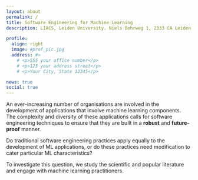 ```yaml
---
layout: about
permalink: /
title: Software Engineering for Machine Learning
description: LIACS, Leiden University. Niels Bohrweg 1, 2333 CA Leiden, The Netherlands # <a href="" target="_blank"></a>

profile:
  align: right
  image: #prof_pic.jpg
  address: #>
    # <p>555 your office number</p>
    # <p>123 your address street</p>
    # <p>Your City, State 12345</p>

news: true
social: true
---
```


An ever-increasing number of organisations are involved in the development of applications that involve machine learning components. The complexity and diversity of these applications calls for software engineering techniques to ensure that they are built in a **robust** and **future-proof** manner.

Do traditional software engineering practices apply equally to the development of ML applications, or do these practices need modification to cater particular ML characteristics?

To investigate this question, we study the scientific and popular literature and engage with machine learning practitioners.


<!--
Write your biography here. Tell the world about yourself. Link to your favorite [subreddit](http://reddit.com){:target="\_blank"}. You can put a picture in, too. The code is already in, just name your picture `prof_pic.jpg` and put it in the `img/` folder.

Put your address / P.O. box / other info right below your picture. You can also disable any these elements by editing `profile` property of the YAML header of your `_pages/about.md`. Edit `_bibliography/papers.bib` and Jekyll will render your [publications page](/al-folio/publications/) automatically.

Link to your social media connections, too. This theme is set up to use [Font Awesome icons](http://fortawesome.github.io/Font-Awesome/){:target="\_blank"} and [Academicons](https://jpswalsh.github.io/academicons/){:target="\_blank"}, like the ones below. Add your Facebook, Twitter, LinkedIn, Google Scholar, or just disable all of them. -->
